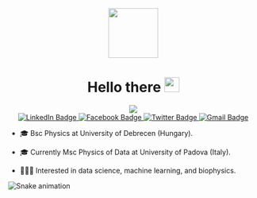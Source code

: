 <div id="header" align="center">
  <img src="https://media.giphy.com/media/M9gbBd9nbDrOTu1Mqx/giphy.gif" width="100"/>
</div>

<div id="header" align="center">
<h1>
  Hello there
  <img src="https://media.giphy.com/media/hvRJCLFzcasrR4ia7z/giphy.gif" width="30px"/>
</h1>
 </div>
 
 



<div id="header" align="center">
<img src=![visitors](https://shields-io-visitor-counter.herokuapp.com/badge?page=Tungcg1906&label=Visitors&labelColor=000000&logo=GitHub&logoColor=FFFFFF&color=1D70B8&style=for-the-badge)/>
</div>


<div id="header" align="center">
<div id="badges">
  <a href="https://linkedin.com/in/tungnguyen1998">
    <img src="https://img.shields.io/badge/LinkedIn-blue?style=for-the-badge&logo=linkedin&logoColor=white" alt="LinkedIn Badge"/>
  </a>
  <a href="https://www.facebook.com/tung.nx.7">
    <img src="https://img.shields.io/badge/facebook-blue?style=for-the-badge&logo=facebook&logoColor=white" alt="Facebook Badge"/>
  </a>
  <a href="https://twitter.com/XunTngNguyn13">
    <img src="https://img.shields.io/badge/Twitter-blue?style=for-the-badge&logo=twitter&logoColor=white" alt="Twitter Badge"/>
  </a>
  <a href="https://tungcg1906@gmail.com">
    <img src="https://img.shields.io/badge/gmail-red?style=for-the-badge&logo=gmail&logoColor=white%22%20alt=%22gmail%20Badge" alt="Gmail Badge"/>
  </a>
  
</div>
</div>

 
- 🎓 Bsc Physics at University of Debrecen (Hungary).

- 🎓 Currently Msc Physics of Data at University of Padova (Italy).

- 👩🏻‍💻 Interested in data science,  machine learning, and biophysics. 


![Snake animation](https://github.com/thepiyushmalhotra/thepiyushmalhotra/blob/output/github-contribution-grid-snake.svg)

<!--
**Tungcg1906/Tungcg1906** is a ✨ _special_ ✨ repository because its `README.md` (this file) appears on your GitHub profile.

Here are some ideas to get you started:

- 🔭 I’m currently ...
- 🌱 I’m currently learning ...
- 👯 I’m looking to collaborate on ...
- 🤔 I’m looking for help with ...
- 💬 Ask me about ...
- 📫 How to reach me: ...
- 😄 Pronouns: ...
- ⚡ Fun fact: ...
-->
